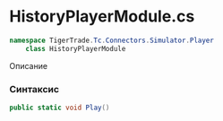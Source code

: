 
# HistoryPlayerModule.cs
```csharp
namespace TigerTrade.Tc.Connectors.Simulator.Player  
    class HistoryPlayerModule
```

Описание

### Синтаксис
```csharp
public static void Play()
```


                    
                    